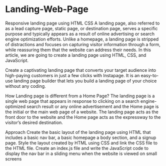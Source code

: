 # Landing-Web-Page
Responsive landing page using HTML CSS
A landing page, also referred to as a lead capture page, static page, or destination page, serves a specific purpose and typically appears as a result of online advertising or search engine optimization efforts. Unlike a homepage, a landing page is stripped of distractions and focuses on capturing visitor information through a form, while reassuring them that the website can address their needs. In this article, we are going to create a landing page using HTML, CSS, and JavaScript.

Create a captivating landing page that converts your target audience into high-paying customers in just a few clicks with Instapage. It is an easy-to-use landing page builder that lets you build a landing page of your choice without any coding.



How Landing page is different from a Home Page?
The landing page is a single web page that appears in response to clicking on a search engine-optimized search result or any online advertisement and the Home page is the initial or the main web page of a website. The landing page acts as the front door to the website and the Home page acts as the expressway to the visitor’s desired destination.

Approach
Create the basic layout of the landing page using HTML that includes a basic nav bar, a basic homepage a body section, and a signup page.
Style the layout created by HTML using CSS and link the CSS file to the HTML file.
Create an index.js file and write the JavaScript code to display the nav bar in a sliding menu when the website is viewed on small screens
